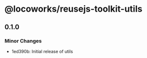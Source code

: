 # @locoworks/reusejs-toolkit-utils

## 0.1.0

### Minor Changes

- 1ed390b: Initial release of utils
